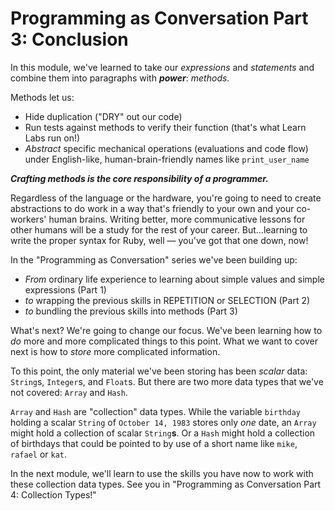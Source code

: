 # Programming as Conversation Part 3: Conclusion

In this module, we've learned to take our _expressions_ and _statements_ and
combine them into paragraphs with ***power***: _methods_.

Methods let us:

* Hide duplication ("DRY" out our code)
* Run tests against methods to verify their function (that's what Learn Labs
  run on!)
* _Abstract_ specific mechanical operations (evaluations and code flow) under
  English-like, human-brain-friendly names like `print_user_name`

***Crafting methods is the core responsibility of a programmer.***

Regardless of the language or the hardware, you're going to need to create
abstractions to do work in a way that's friendly to your own and your
co-workers' human brains. Writing better, more communicative lessons for other
humans will be a study for the rest of your career. But...learning to write the
proper syntax for Ruby, well &mdash; you've got that one down, now!

In the "Programming as Conversation" series we've been building up:

* _From_ ordinary life experience to learning about simple values and simple expressions (Part 1)
* _to_ wrapping the previous skills in REPETITION or SELECTION (Part 2)
* _to_ bundling the previous skills into methods (Part 3)

What's next? We're going to change our focus.  We've been learning how to _do_
more and more complicated things to this point.  What we want to cover next is
how to _store_ more complicated information.

To this point, the only material we've been storing has been _scalar_ data:
`String`s, `Integer`s, and `Float`s.  But there are two more data types that
we've not covered: `Array` and `Hash`.

`Array` and `Hash` are "collection" data types. While the variable `birthday`
holding a scalar `String` of `October 14, 1983` stores only _one_ date, an
`Array` might hold a collection of scalar `String`**s**. Or a `Hash` might hold
a collection of birthdays that could be pointed to by use of a short name like
`mike`, `rafael` or `kat`.

In the next module, we'll learn to use the skills you have now to work with
these collection data types. See you in "Programming as Conversation Part 4:
Collection Types!"
